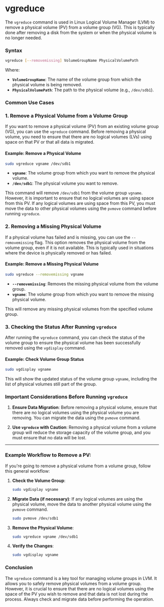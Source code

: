 # vgreduce

The `vgreduce` command is used in Linux Logical Volume Manager (LVM) to remove a physical volume (PV) from a volume group (VG). This is typically done after removing a disk from the system or when the physical volume is no longer needed.

### Syntax
```bash
vgreduce [--removemissing] VolumeGroupName PhysicalVolumePath
```

Where:
- **`VolumeGroupName`**: The name of the volume group from which the physical volume is being removed.
- **`PhysicalVolumePath`**: The path to the physical volume (e.g., `/dev/sdb1`).

### Common Use Cases

### 1. **Remove a Physical Volume from a Volume Group**

If you want to remove a physical volume (PV) from an existing volume group (VG), you can use the `vgreduce` command. Before removing a physical volume, you need to ensure that there are no logical volumes (LVs) using space on that PV or that all data is migrated.

#### Example: Remove a Physical Volume

```bash
sudo vgreduce vgname /dev/sdb1
```

- **`vgname`**: The volume group from which you want to remove the physical volume.
- **`/dev/sdb1`**: The physical volume you want to remove.

This command will remove `/dev/sdb1` from the volume group `vgname`. However, it is important to ensure that no logical volumes are using space from this PV. If any logical volumes are using space from this PV, you must move the data to other physical volumes using the `pvmove` command before running `vgreduce`.

### 2. **Removing a Missing Physical Volume**

If a physical volume has failed and is missing, you can use the `--removemissing` flag. This option removes the physical volume from the volume group, even if it is not available. This is typically used in situations where the device is physically removed or has failed.

#### Example: Remove a Missing Physical Volume

```bash
sudo vgreduce --removemissing vgname
```

- **`--removemissing`**: Removes the missing physical volume from the volume group.
- **`vgname`**: The volume group from which you want to remove the missing physical volume.

This will remove any missing physical volumes from the specified volume group.


### 3. **Checking the Status After Running `vgreduce`**

After running the `vgreduce` command, you can check the status of the volume group to ensure the physical volume has been successfully removed using the `vgdisplay` command.

#### Example: Check Volume Group Status

```bash
sudo vgdisplay vgname
```

This will show the updated status of the volume group `vgname`, including the list of physical volumes still part of the group.


### Important Considerations Before Running `vgreduce`

1. **Ensure Data Migration**: Before removing a physical volume, ensure that there are no logical volumes using the physical volume you are removing. You can migrate the data using the `pvmove` command.

2. **Use `vgreduce` with Caution**: Removing a physical volume from a volume group will reduce the storage capacity of the volume group, and you must ensure that no data will be lost.

---

### Example Workflow to Remove a PV:

If you're going to remove a physical volume from a volume group, follow this general workflow:

1. **Check the Volume Group**:
   ```bash
   sudo vgdisplay vgname
   ```

2. **Migrate Data (if necessary)**: If any logical volumes are using the physical volume, move the data to another physical volume using the `pvmove` command.
   ```bash
   sudo pvmove /dev/sdb1
   ```

3. **Remove the Physical Volume**:
   ```bash
   sudo vgreduce vgname /dev/sdb1
   ```

4. **Verify the Changes**:
   ```bash
   sudo vgdisplay vgname
   ```

### Conclusion

The `vgreduce` command is a key tool for managing volume groups in LVM. It allows you to safely remove physical volumes from a volume group. However, it is crucial to ensure that there are no logical volumes using the space of the PV you wish to remove and that data is not lost during the process. Always check and migrate data before performing the operation.
